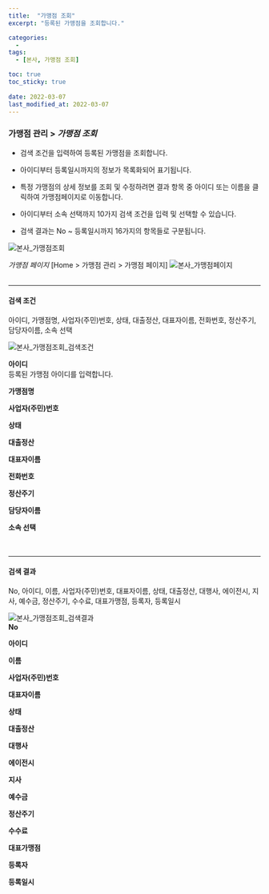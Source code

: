 ```yaml
---
title:  "가맹점 조회"
excerpt: "등록된 가맹점을 조회합니다."

categories:
  - 
tags:
  - [본사, 가맹점 조회]

toc: true
toc_sticky: true
 
date: 2022-03-07
last_modified_at: 2022-03-07
---
```


### 가맹점 관리 > *가맹점 조회*

- 검색 조건을 입력하여 등록된 가맹점을 조회합니다.<br>

- 아이디부터 등록일시까지의 정보가 목록화되어 표기됩니다.<br>

- 특정 가맹점의 상세 정보를 조회 및 수정하려면 결과 항목 중 아이디 또는 이름을 클릭하여 가맹점페이지로 이동합니다.

- 아이디부터 소속 선택까지 10가지 검색 조건을 입력 및 선택할 수 있습니다.

- 검색 결과는 No ~ 등록일시까지 16가지의 항목들로 구분됩니다.

![본사_가맹점조회](https://user-images.githubusercontent.com/95394003/156956550-715481ac-9560-4bd7-9efe-78fa52ae4179.jpeg)
<br>

*가맹점 페이지*
 [Home > 가맹점 관리 > 가맹점 페이지]
 ![본사_가맹점페이지](https://user-images.githubusercontent.com/95394003/156956658-0af2b49b-c300-4d4d-941d-2ec776584408.jpeg)
 <br>
 <br>

 ---

 #### 검색 조건
 아이디, 가맹점명, 사업자(주민)번호, 상태, 대출정산, 대표자이름, 전화번호, 정산주기, 담당자이름, 소속 선택<br>

 ![본사_가맹점조회_검색조건](https://user-images.githubusercontent.com/95394003/156956869-f62a6d44-4bb3-4c8c-8fc2-a54aae48d764.jpeg)<br>




**아이디**
<br>등록된 가맹점 아이디를 입력합니다.

**가맹점명**
<br>

**사업자(주민)번호**
<br>

**상태**
<br>

**대출정산**
<br>

**대표자이름**
<br>

**전화번호**
<br>

**정산주기**
<br>

**담당자이름**
<br>

**소속 선택**
<br>
<br>
<br>

---

#### 검색 결과
No, 아이디, 이름, 사업자(주민)번호, 대표자이름, 상태, 대출정산, 대행사, 에이전시, 지사, 예수금, 정산주기, 수수료, 대표가맹점, 등록자, 등록일시<br>

![본사_가맹점조회_검색결과](https://user-images.githubusercontent.com/95394003/156957371-ed52ae5c-be3a-4d25-bc42-6202dabfa10d.jpeg)<br>
**No**
<br>

**아이디**
<br>

**이름**
<br>

**사업자(주민)번호**
<br>

**대표자이름**
<br>

**상태**
<br>

**대출정산**
<br>

**대행사**
<br>

**에이전시**
<br>

**지사**
<br>

**예수금**
<br>

**정산주기**
<br>

**수수료**
<br>

**대표가맹점**
<br>

**등록자**
<br>

**등록일시**
<br>



